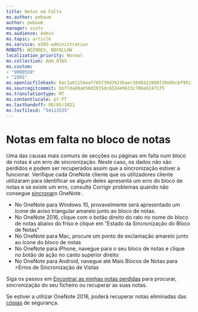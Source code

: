 ```yaml
---
title: Notas em Falta
ms.author: pebaum
author: pebaum
manager: scotv
ms.audience: Admin
ms.topic: article
ms.service: o365-administration
ROBOTS: NOINDEX, NOFOLLOW
localization_priority: Normal
ms.collection: Adm_O365
ms.custom:
- "9000559"
- "2501"
ms.openlocfilehash: 6ac1a61154aaff65f39d3923baec50d8412088f20e0bcbf991724bb6fa469d62
ms.sourcegitcommit: b5f7da89a650d2915dc652449623c78be6247175
ms.translationtype: MT
ms.contentlocale: pt-PT
ms.lasthandoff: 08/05/2021
ms.locfileid: "54113535"
---
```

# <a name="missing-notes-in-notebook"></a>Notas em falta no bloco de notas

Uma das causas mais comuns de secções ou páginas em falta num bloco de notas é um erro de sincronização. Neste caso, os dados não são perdidos e podem ser recuperados assim que a sincronização estiver a funcionar. Verifique cada OneNote cliente que os utilizadores cliente utilizaram para identificar se algum deles apresenta um erro do bloco de notas e se existe um erro, consulte Corrigir problemas quando não consegue [sincronar](https://support.office.com/article/299495ef-66d1-448f-90c1-b785a6968d45)o OneNote .

- No OneNote para Windows 10, provavelmente será apresentado um ícone de aviso triangular amarelo junto ao bloco de notas.
- No OneNote 2016, clique com o botão direito do rato no nome do bloco de notas abaixo do friso e clique em "Estado da Sincronização do Bloco de Notas"
- No OneNote para Mac, procure um ponto de exclamação amarelo junto ao ícone do bloco de notas
- No OneNote para iPhone, navegue para o seu bloco de notas e clique no botão de ação no canto superior direito
- No OneNote para Android, navegue até Mais Blocos de Notas para >Erros de Sincronização de Vistas

Siga os passos em [Encontrar as minhas notas perdidas](https://support.office.com/article/32cb2bd7-afe7-44d2-a711-398a88421287) para procurar, sincronização do seu ficheiro ou recuperar as suas notas.

Se estiver a utilizar OneNote 2016, poderá recuperar notas eliminadas das [cópias](https://support.office.com/article/32ed1036-74fd-4c21-bc28-033a486e6b14) de segurança.